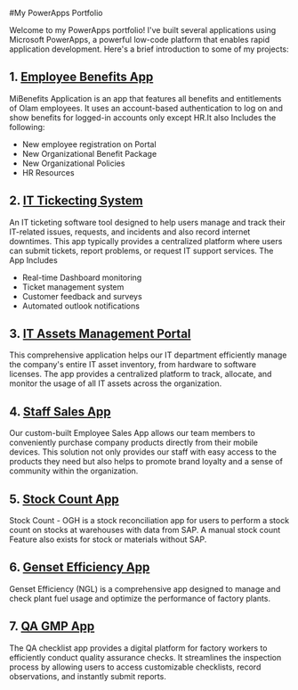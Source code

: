 #My PowerApps Portfolio

Welcome to my PowerApps portfolio! I've built several applications using Microsoft PowerApps, a powerful low-code platform that enables rapid application development. Here's a brief introduction to some of my projects:

## 1. [Employee Benefits App](https://github.com/MaxwellNanaCio/Employee-Benefits-App)
MiBenefits Application is an app that features all benefits and entitlements of Olam employees. It uses an account-based authentication to log on and show benefits for logged-in accounts only except HR.It also Includes the following:
- New employee registration on Portal
- New Organizational Benefit Package
- New Organizational Policies
- HR Resources

## 2. [IT Tickecting System](https://github.com/MaxwellNanaCio/IT-Tickecting-System)
An IT ticketing software tool designed to help users manage and track their IT-related issues, requests, and incidents and also record internet downtimes. This app typically provides a centralized platform where users can submit tickets, report problems, or request IT support services. The App Includes
- Real-time Dashboard monitoring
- Ticket management system
- Customer feedback and surveys
- Automated outlook notifications

## 3. [IT Assets Management Portal](https://github.com/MaxwellNanaCio/IT-Assets-Management-Portal)
This comprehensive application helps our IT department efficiently manage the company's entire IT asset inventory, from hardware to software licenses. The app provides a centralized platform to track, allocate, and monitor the usage of all IT assets across the organization.

## 4. [Staff Sales App](https://github.com/MaxwellNanaCio/Staff-Sales-App)
Our custom-built Employee Sales App allows our team members to conveniently purchase company products directly from their mobile devices. This solution not only provides our staff with easy access to the products they need but also helps to promote brand loyalty and a sense of community within the organization.

## 5. [Stock Count App](https://github.com/MaxwellNanaCio/Stock-Count-App)
Stock Count - OGH is a stock reconciliation app for users to perform a stock count on stocks at warehouses with data from SAP. A manual stock count Feature also exists for stock or materials without SAP.


## 6. [Genset Efficiency App](https://github.com/MaxwellNanaCio/Genset-Efficiency-App)
Genset Efficiency (NGL) is a comprehensive app designed to manage and check plant fuel usage and optimize the performance of factory plants.


## 7. [QA GMP App](https://github.com/MaxwellNanaCio/QA-GMP-Checklist)
The QA checklist app provides a digital platform for factory workers to efficiently conduct quality assurance checks. It streamlines the inspection process by allowing users to access customizable checklists, record observations, and instantly submit reports.

